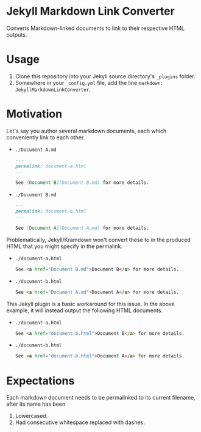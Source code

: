 # Jekyll Markdown Link Converter

Converts Markdown-linked documents to link to their respective HTML outputs.

# Usage

1. Clone this repository into your Jekyll source directory's `_plugins` folder.
2. Somewhere in your `_config.yml` file, add the line `markdown: JekyllMarkdownLinkConverter`.

# Motivation

Let's say you author several markdown documents, each which conveniently link to each other.

* `./Document A.md`

    ```markdown
    ---
    permalink: document-a.html
    ---

    See [Document B](Document B.md) for more details.
    ```

* `./Document B.md`

    ```markdown
    ---
    permalink: document-b.html
    ---

    See [Document A](Document A.md) for more details.
    ```

Problematically, Jekyll/Kramdown won't convert these to in the produced HTML that you might specify in the permalink.

* `./document-a.html`

    ```html
    See <a href="Document B.md">Document B</a> for more details.
    ```

* `./document-b.html`

    ```markdown
    See <a href="Document A.md">Document A</a> for more details.
    ```

This Jekyll plugin is a basic workaround for this issue.
In the above example, it will instead output the following HTML documents.

* `./document-a.html`

    ```html
    See <a href="document-b.html">Document B</a> for more details.
    ```

* `./document-b.html`

    ```markdown
    See <a href="document-b.html">Document A</a> for more details.
    ```

# Expectations

Each markdown document needs to be permalinked to its current filename, after its name has been

1. Lowercased.
2. Had consecutive whitespace replaced with dashes.
